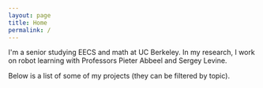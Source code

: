 ```yaml
---
layout: page
title: Home
permalink: /
---
```


I'm a senior studying EECS and math at UC Berkeley. In my research,
I work on robot learning with Professors Pieter Abbeel and Sergey Levine.

Below is a list of some of my projects (they can be filtered by topic).
